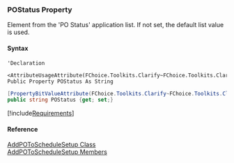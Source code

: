 ﻿### POStatus Property

Element from the 'PO Status' application list. If not set, the default list value is used.

#### Syntax

```vbnet
'Declaration

<AttributeUsageAttribute(FChoice.Toolkits.Clarify~FChoice.Toolkits.Clarify.PropertyBitValueAttribute.md)>
Public Property POStatus As String
```

```csharp
[PropertyBitValueAttribute(FChoice.Toolkits.Clarify~FChoice.Toolkits.Clarify.PropertyBitValueAttribute.md)]
public string POStatus {get; set;}
```

[!include[Requirements](../partials/requirements.md)]

#### Reference

[AddPOToScheduleSetup Class](FChoice.Toolkits.Clarify~FChoice.Toolkits.Clarify.Contracts.AddPOToScheduleSetup.md)  
[AddPOToScheduleSetup Members](FChoice.Toolkits.Clarify~FChoice.Toolkits.Clarify.Contracts.AddPOToScheduleSetup_members.md)